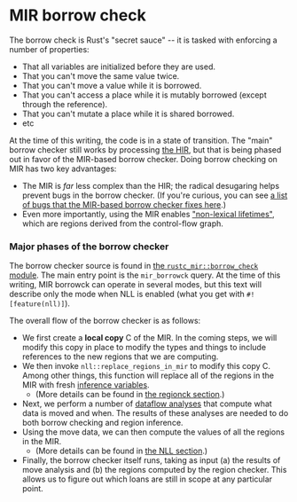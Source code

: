 # MIR borrow check

The borrow check is Rust's "secret sauce" -- it is tasked with
enforcing a number of properties:

- That all variables are initialized before they are used.
- That you can't move the same value twice.
- That you can't move a value while it is borrowed.
- That you can't access a place while it is mutably borrowed (except through the reference).
- That you can't mutate a place while it is shared borrowed.
- etc

At the time of this writing, the code is in a state of transition. The
"main" borrow checker still works by processing [the HIR](hir.html),
but that is being phased out in favor of the MIR-based borrow checker.
Doing borrow checking on MIR has two key advantages:

- The MIR is *far* less complex than the HIR; the radical desugaring
  helps prevent bugs in the borrow checker. (If you're curious, you
  can see
  [a list of bugs that the MIR-based borrow checker fixes here][47366].)
- Even more importantly, using the MIR enables ["non-lexical lifetimes"][nll],
  which are regions derived from the control-flow graph. 

[47366]: https://github.com/rust-lang/rust/issues/47366
[nll]: http://rust-lang.github.io/rfcs/2094-nll.html

### Major phases of the borrow checker

The borrow checker source is found in
[the `rustc_mir::borrow_check` module][b_c]. The main entry point is
the `mir_borrowck` query. At the time of this writing, MIR borrowck can operate
in several modes, but this text will describe only the mode when NLL is enabled
(what you get with `#![feature(nll)]`).

[b_c]: https://github.com/rust-lang/rust/tree/master/src/librustc_mir/borrow_check

The overall flow of the borrow checker is as follows:

- We first create a **local copy** C of the MIR. In the coming steps,
  we will modify this copy in place to modify the types and things to
  include references to the new regions that we are computing.
- We then invoke `nll::replace_regions_in_mir` to modify this copy C.
  Among other things, this function will replace all of the regions in
  the MIR with fresh [inference variables](glossary.html).
  - (More details can be found in [the regionck section](./mir-regionck.html).)
- Next, we perform a number of [dataflow analyses](./background.html#dataflow)
  that compute what data is moved and when. The results of these analyses
  are needed to do both borrow checking and region inference.
- Using the move data, we can then compute the values of all the regions in the MIR.
  - (More details can be found in [the NLL section](./mir-regionck.html).)
- Finally, the borrow checker itself runs, taking as input (a) the
  results of move analysis and (b) the regions computed by the region
  checker. This allows us to figure out which loans are still in scope
  at any particular point.
  

